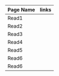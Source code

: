 | Page Name | links |
|-----------|-------|
| Read1     |       |
| Read2     |       |
| Read3     |       |
| Read4     |       |
| Read5     |       |
| Read6     |       |
| Read6     |       |
